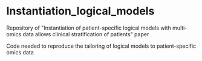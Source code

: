 # Instantiation_logical_models
Repository of "Instantiation of patient-specific logical models with multi-omics data allows clinical stratification of patients" paper

Code needed to reproduce the tailoring of logical models to patient-specific omics data
